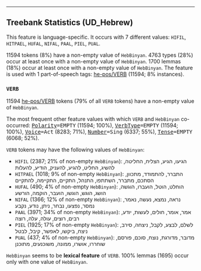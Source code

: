 

--------------------------------------------------------------------------------

## Treebank Statistics (UD_Hebrew)

This feature is language-specific.
It occurs with 7 different values: `HIFIL`, `HITPAEL`, `HUFAL`, `NIFAL`, `PAAL`, `PIEL`, `PUAL`.

11594 tokens (8%) have a non-empty value of `HebBinyan`.
4763 types (28%) occur at least once with a non-empty value of `HebBinyan`.
1700 lemmas (18%) occur at least once with a non-empty value of `HebBinyan`.
The feature is used with 1 part-of-speech tags: [he-pos/VERB]() (11594; 8% instances).

### `VERB`

11594 [he-pos/VERB]() tokens (79% of all `VERB` tokens) have a non-empty value of `HebBinyan`.

The most frequent other feature values with which `VERB` and `HebBinyan` co-occurred: <tt><a href="Polarity.html">Polarity</a>=EMPTY</tt> (11594; 100%), <tt><a href="VerbType.html">VerbType</a>=EMPTY</tt> (11594; 100%), <tt><a href="Voice.html">Voice</a>=Act</tt> (8283; 71%), <tt><a href="Number.html">Number</a>=Sing</tt> (6337; 55%), <tt><a href="Tense.html">Tense</a>=EMPTY</tt> (6068; 52%).

`VERB` tokens may have the following values of `HebBinyan`:

* `HIFIL` (2387; 21% of non-empty `HebBinyan`): הגיעו, הגיע, הצליח, החליטה, להשיג, החליט, להגיע, להעניק, הודיע, להעלות
* `HITPAEL` (1018; 9% of non-empty `HebBinyan`): התברר, להתמודד, מתכוון, הסתכם, מתברר, השתתפו, התנהל, התקיים, התקיימה, להתקיים
* `HUFAL` (490; 4% of non-empty `HebBinyan`): הוחלט, הוטל, הועברו, הוגשה, הושג, הוגש, הוגשו, הועבר, הוקמה, הורשע
* `NIFAL` (1366; 12% of non-empty `HebBinyan`): נראה, נמצא, נעשה, נאמר, נמסר, נפצעו, נבחר, ניתן, נודע, נקבע
* `PAAL` (3971; 34% of non-empty `HebBinyan`): אמר, אומר, חולים, לעשות, יודע, רבים, רוצים, עולה, עלה, רוצה
* `PIEL` (1925; 17% of non-empty `HebBinyan`): לשלם, לבצע, לקבל, ניצחה, סירב, ניצח, ביקשו, לאפשר, קיבל, לבטל
* `PUAL` (437; 4% of non-empty `HebBinyan`): מדובר, מדורגת, נוצח, סוכם, פורסם, שוחררו, אושרו, ממונה, משוכנעים, מתוכנן

`HebBinyan` seems to be **lexical feature** of `VERB`. 100% lemmas (1695) occur only with one value of `HebBinyan`.

